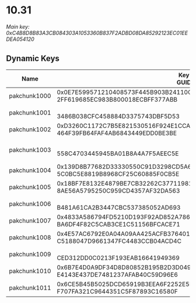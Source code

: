 # 10.31

###### *Main key: 0xC4B8D8B83A3CB084303A1053360B837F2ADBD08DA85292123EC01EEDEA054120*

## Dynamic Keys

| Name         | Key<br/>GUID                                                                                            | Notes        |
|--------------|---------------------------------------------------------------------------------------------------------|--------------|
| pakchunk1000 | 0x0E7E599571210408573F445B903B24110C0E2B8454293C00225B3A72F54EAF48<br/>2FF619685EC983B800018ECBFF377ABB |              |
| pakchunk1001 | <br/>3486B038CFC458884D3375743DBF5D53                                                                   |              |
| pakchunk1002 | 0xD3260C1172C7B5E821530516F924E1CCA5E5B5D373BC0E360ACB05A405E0C450<br/>464F39FB64FAF4AB6843449EDD0BE3BE |              |
| pakchunk1003 | <br/>558C4703445945BA01B8A4A7F5AEEC5E                                                                   | Bao Bros set |
| pakchunk1004 | 0x139D8B77682D33330550C91D3298CD5A6107120AF5AA71FE8A5887DA16B6EDD4<br/>5C0BC5E8819B8968CF25C60885F0CB5E |              |
| pakchunk1005 | 0x18BF7E8132E4879BE7CB32262C3771198164B2B1EC9A625251F641F663FD7DD3<br/>8AE56A5795250C959CD4357AF32DA563 |              |
| pakchunk1006 | <br/>B481A61CA2B3447CBC537385052AD693                                                                   |              |
| pakchunk1007 | 0x4833A586794FD5210D193F92AD852A786233D13920A0CEDD4237E67F17A06F5A<br/>BA6DF4F82C5CAB3CE1C51156BFCACE71 |              |
| pakchunk1008 | 0x4E57AC6792E0A04A09AA425ACFB376401E37CCD58825D3A9C7CACEA6C6C60B8F<br/>C5188047D9661347FC4483CCB04ACD4C |              |
| pakchunk1009 | <br/>CED312DD0C0213F193EAB16641949369                                                                   |              |
| pakchunk1010 | 0x6B7E4D0A9DF34D8D80852B195B2D3D0496972435342CC25B8A23F5BB474E9744<br/>E4143E437DE7481237AFAB40C59D96E6 |              |
| pakchunk1011 | 0x6CE5B45B5025DCD65919B3EEA6F2252E5EF05A0040DA33ED1FA4993BF7E3772D<br/>F707FA321C9644351C5F87893C16580F |              |
